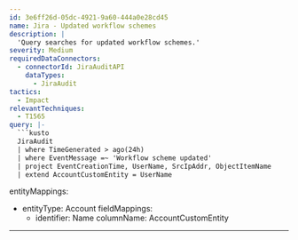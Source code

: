 ```yaml
---
id: 3e6ff26d-05dc-4921-9a60-444a0e28cd45
name: Jira - Updated workflow schemes
description: |
  'Query searches for updated workflow schemes.'
severity: Medium
requiredDataConnectors:
  - connectorId: JiraAuditAPI
    dataTypes:
      - JiraAudit
tactics:
  - Impact
relevantTechniques:
  - T1565
query: |-
  ```kusto
  JiraAudit
  | where TimeGenerated > ago(24h)
  | where EventMessage =~ 'Workflow scheme updated'
  | project EventCreationTime, UserName, SrcIpAddr, ObjectItemName
  | extend AccountCustomEntity = UserName
  ```
entityMappings:
  - entityType: Account
    fieldMappings:
      - identifier: Name
        columnName: AccountCustomEntity
---
```


